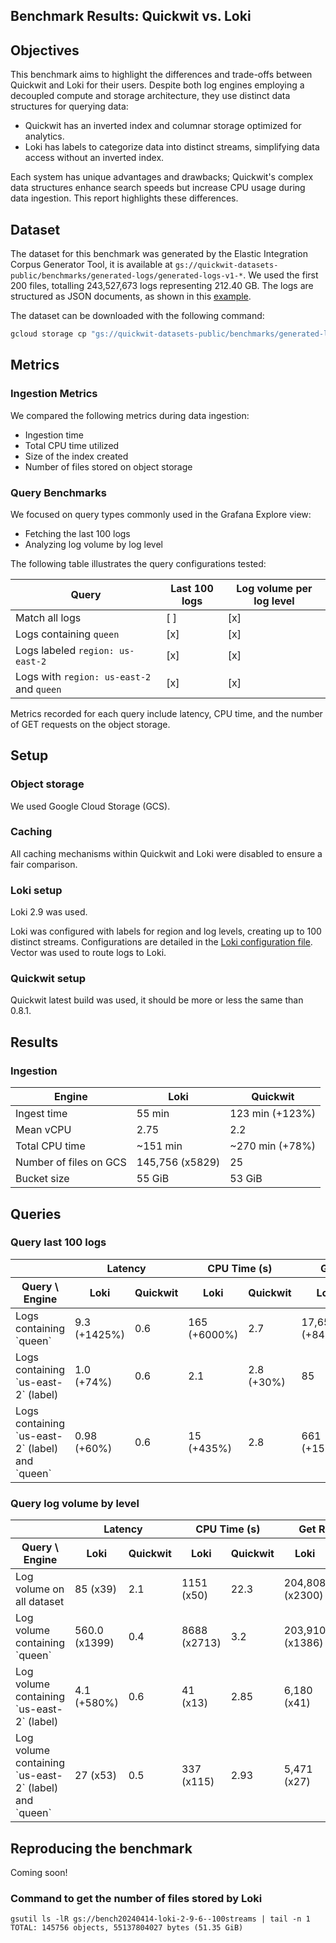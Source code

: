 
## Benchmark Results: Quickwit vs. Loki

## Objectives

This benchmark aims to highlight the differences and trade-offs between Quickwit and Loki for their users. Despite both log engines employing a decoupled compute and storage architecture, they use distinct data structures for querying data:
- Quickwit has an inverted index and columnar storage optimized for analytics.
- Loki has labels to categorize data into distinct streams, simplifying data access without an inverted index.

Each system has unique advantages and drawbacks; Quickwit's complex data structures enhance search speeds but increase CPU usage during data ingestion. This report highlights these differences.

## Dataset

The dataset for this benchmark was generated by the Elastic Integration Corpus Generator Tool, it is available at `gs://quickwit-datasets-public/benchmarks/generated-logs/generated-logs-v1-*`. We used the first 200 files, totalling 243,527,673 logs representing 212.40 GB. The logs are structured as JSON documents, as shown in this [example](tracks/generated-logs-for-loki/log_example.json).

The dataset can be downloaded with the following command:

```bash
gcloud storage cp "gs://quickwit-datasets-public/benchmarks/generated-logs/generated-logs-v1-{0..200}.ndjson.gz" datasets/
```

## Metrics
### Ingestion Metrics
We compared the following metrics during data ingestion:
- Ingestion time
- Total CPU time utilized
- Size of the index created
- Number of files stored on object storage

### Query Benchmarks
We focused on query types commonly used in the Grafana Explore view:
- Fetching the last 100 logs
- Analyzing log volume by log level

The following table illustrates the query configurations tested:

| Query   |   Last 100 logs   | Log volume per log level   |
|----------|----------|------------|
| Match all logs | [ ]   | [x] |
| Logs containing `queen` | [x]   | [x] |
| Logs labeled `region: us-east-2` | [x] | [x] |
| Logs with `region: us-east-2` and `queen` | [x] | [x] |

Metrics recorded for each query include latency, CPU time, and the number of GET requests on the object storage.

## Setup
### Object storage
We used Google Cloud Storage (GCS).

### Caching
All caching mechanisms within Quickwit and Loki were disabled to ensure a fair comparison.

### Loki setup
Loki 2.9 was used.

Loki was configured with labels for region and log levels, creating up to 100 distinct streams. Configurations are detailed in the [Loki configuration file](engines/loki/loki_gcs.yaml). Vector was used to route logs to Loki.

### Quickwit setup
Quickwit latest build was used, it should be more or less the same than 0.8.1.

## Results

### Ingestion

| Engine   |   Loki   | Quickwit   |
|----------|----------|------------|
| Ingest time | 55 min   | 123 min (+123%) |
| Mean vCPU | 2.75 | 2.2 |
| Total CPU time | ~151 min | ~270 min (+78%) |
| Number of files on GCS | 145,756 (x5829) | 25 |
| Bucket size | 55 GiB | 53 GiB |

## Queries

### Query last 100 logs

<table>
    <thead>
        <tr>
            <th></th>
            <th colspan="2">Latency</th>
            <th colspan="2">CPU Time (s)</th>
            <th colspan="2">Get Requests</th>
        </tr>
        <tr>
            <th>Query \ Engine</th>
            <th>Loki</th>
            <th>Quickwit</th>
            <th>Loki</th>
            <th>Quickwit</th>
            <th>Loki</th>
            <th>Quickwit</th>
        </tr>
    </thead>
    <tbody>
    <tr>
        <td>Logs containing `queen`</td>
        <td>9.3 (+1425%)</td>
        <td>0.6</td>
        <td>165 (+6000%)</td>
        <td>2.7</td>
        <td>17,655 (+8400%)</td>
        <td>206</td>
    </tr>
    <tr>
        <td>Logs containing `us-east-2` (label)</td>
        <td>1.0 (+74%)</td>
        <td>0.6</td>
        <td>2.1</td>
        <td>2.8 (+30%)</td>
        <td>85</td>
        <td>203 (+138%)</td>
    </tr>
    <tr>
        <td>Logs containing `us-east-2` (label) and `queen`</td>
        <td>0.98 (+60%)</td>
        <td>0.6</td>
        <td>15 (+435%)</td>
        <td>2.8</td>
        <td>661 (+159%)</td>
        <td>255</td>
    </tr>
    </tbody>
</table>


### Query log volume by level

<table>
    <thead>
        <tr>
            <th></th>
            <th colspan="2">Latency</th>
            <th colspan="2">CPU Time (s)</th>
            <th colspan="2">Get Requests</th>
        </tr>
        <tr>
            <th>Query \ Engine</th>
            <th>Loki</th>
            <th>Quickwit</th>
            <th>Loki</th>
            <th>Quickwit</th>
            <th>Loki</th>
            <th>Quickwit</th>
        </tr>
    </thead>
    <tbody>
    <tr>
        <td>Log volume on all dataset</td>
        <td>85 (x39)</td>
        <td>2.1</td>
        <td>1151 (x50)</td>
        <td>22.3</td>
        <td>204,808 (x2300)</td>
        <td>88</td>
    </tr>
    <tr>
        <td>Log volume containing `queen`</td>
        <td>560.0 (x1399)</td>
        <td>0.4 </td>
        <td>8688 (x2713)</td>
        <td>3.2</td>
        <td>203,910 (x1386)</td>
        <td>147</td>
    </tr>
    <tr>
        <td>Log volume containing `us-east-2` (label)</td>
        <td>4.1 (+580%)</td>
        <td>0.6</td>
        <td>41 (x13)</td>
        <td>2.85</td>
        <td>6,180 (x41)</td>
        <td>146</td>
    </tr>
    <tr>
        <td>Log volume containing `us-east-2` (label) and `queen`</td>
        <td>27 (x53)</td>
        <td>0.5</td>
        <td>337 (x115)</td>
        <td>2.93</td>
        <td>5,471 (x27)</td>
        <td>195</td>
    </tr>
    </tbody>
</table>

## Reproducing the benchmark

Coming soon!

### Command to get the number of files stored by Loki

```
gsutil ls -lR gs://bench20240414-loki-2-9-6--100streams | tail -n 1
TOTAL: 145756 objects, 55137804027 bytes (51.35 GiB)
```

